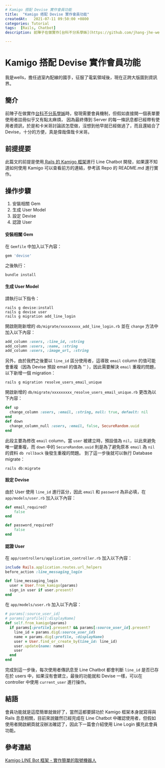 ```yaml
---
# Kamigo 搭配 Devise 實作會員功能
title:  "Kamigo 搭配 Devise 實作會員功能"
createdAt:   2021-07-11 09:50:00 +0800
categories: Tutorial
tags:  [Rails, Chatbot]
description: 前陣子在做實作[台科不分系學姊](https://github.com/jhang-jhe-wei/NTUST-Senior)時，發現需要會員機制，但假如直接開一個表單要使用者註冊似乎又有點太麻煩， 因為最終傳到 Server 的每一條訊息都已經帶有使用者資訊，於是和卡米哥討論該怎麼做，沒想到他早就已經做過了，而且還結合了 Devise，十分的方便，真是偉哉偉哉卡米哥。

---
```

# Kamigo 搭配 Devise 實作會員功能

我是wells，擔任過室內配線的國手，征服了電氣領域後，現在正跨大版圖到資訊界。
## 簡介
前陣子在做實作[台科不分系學姊](https://github.com/jhang-jhe-wei/NTUST-Senior)時，發現需要會員機制，但假如直接開一個表單要使用者註冊似乎又有點太麻煩， 因為最終傳到 Server 的每一條訊息都已經帶有使用者資訊，於是和卡米哥討論該怎麼做，沒想到他早就已經做過了，而且還結合了 Devise，十分的方便，真是偉哉偉哉卡米哥。

## 前提提要
此篇文的前提是使用[ Rails 的 Kamigo 框架](https://github.com/etrex/kamigo)進行 Line Chatbot 開發，如果還不知道如何使用 Kamigo 可以查看前方的連結，參考該 Repo 的 README.md 進行實作。

## 操作步驟
1. 安裝相關 Gem
2. 生成 User Model
3. 設定 Devise
4. 認證 User

#### 安裝相關 Gem
在 `Gemfile` 中加入以下內容：
```ruby
gem 'devise'
```
之後執行：
```shell
bundle install
```

#### 生成 User Model
請執行以下指令：
```shell
rails g devise:install
rails g devise user
rails g migration add_line_login
```
開啟剛剛新增的 `db/migrate/xxxxxxxxx_add_line_login.rb` 並在 `change` 方法中加入以下內容：
```ruby
add_column :users, :line_id, :string
add_column :users, :name, :string
add_column :users, :image_url, :string
```
另外，由於我們之後要以 `line_id` 區分使用者，這導致 `email` column 的值可能會重複（因為 Devise 預設 email 的值為 '' ），因此需要解決 `email` 重複的問題，以下新增一個 migration：
```shell
rails g migration resolve_users_email_unique
```
開啟新增的 `db/migrate/xxxxxxxxx_resolve_users_email_unique.rb` 更改為以下內容：
```ruby
def up
  change_column :users, :email, :string, null: true, default: nil
end
def down
  change_column_null :users, :email, false, SecureRandom.uuid
end
```
此段主要為修改 `email` column，當 `user` 被建立時，預設值為 `nil`，以此來避免唯一鍵重複，而 `down` 中的 `SecureRandom.uuid` 則是為了避免原本 `email` 為 `nil` 的資料 `db rollback` 後發生重複的問題。
到了這一步後就可以執行 Database migrate：
```shell
rails db:migrate
```

#### 設定 Devise
由於 User 使用 `line_id` 進行區分，因此 `email` 和 `password` 為非必填，在 `app/models/user.rb` 加入以下內容：
```ruby
def email_required?
    false
end

def password_required?
    false
end
```

#### 認證 User
在 `app/controllers/application_controller.rb` 加入以下內容：
```ruby
include Rails.application.routes.url_helpers
before_action :line_messaging_login

def line_messaging_login
  user = User.from_kamigo(params)
  sign_in user if user.present?
end
```
在 `app/models/user.rb` 加入以下內容：
```ruby
# params[:source_user_id]
# params[:profile][:displayName]
def self.from_kamigo(params)
  if params[:profile].present? && params[:source_user_id].present?
    line_id = params.dig(:source_user_id)
    name = params.dig(:profile, :displayName)
    user = User.find_or_create_by(line_id: line_id)
    user.update(name: name)
    user
  end
end
```
完成到這一步後，每次使用者傳訊息至 Line Chatbot 都會判斷 `line_id` 是否已存在於 users 中，如果沒有會建立，最後的功能就和 Devise 一樣，可以在 controller 中使用 `current_user` 進行操作。

## 結語
會員功能就是這麼簡單就做好了，當然這都要歸功於 Kamigo 框架本身就寫得與 Rails 息息相關，目前來說雖然已經完成在 Line Chatbot 中確認使用者，但假如使用者開啟網頁就沒辦法確認了，因此下一篇會介紹使用 Line Login 擴充此會員功能。

## 參考連結
[Kamigo LINE Bot 框架 - 實作簡單的取號機器人](https://docs.google.com/presentation/d/1WCeoOwDzq-oeBWXeUIYUsfpBbDRSnMhBWMeqYEfQ6jU/edit?fbclid=IwAR1UMGY7GxGLWmwP03a1Uov_fGJ8Z7q_OWxn3iOcI1ZtPf2FHVT7bGY94PQ#slide=id.p)
